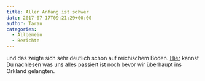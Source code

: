 ```yaml
---
title: Aller Anfang ist schwer
date: 2017-07-17T09:21:29+00:00
author: Taran
categories:
  - Allgemein
  - Berichte
---
```


und das zeigte sich sehr deutlich schon auf reichischem Boden. [Hier](http://www.phexkinder.de/mittelgruppe/die-gefaehrten/taran-ibn-muhammed-ibn-ayabun-ai-orkhiander/tarans-reisebericht/#EineReiseBeginnt) kannst Du nachlesen was uns alles passiert ist noch bevor wir überhaupt ins Orkland gelangten.

